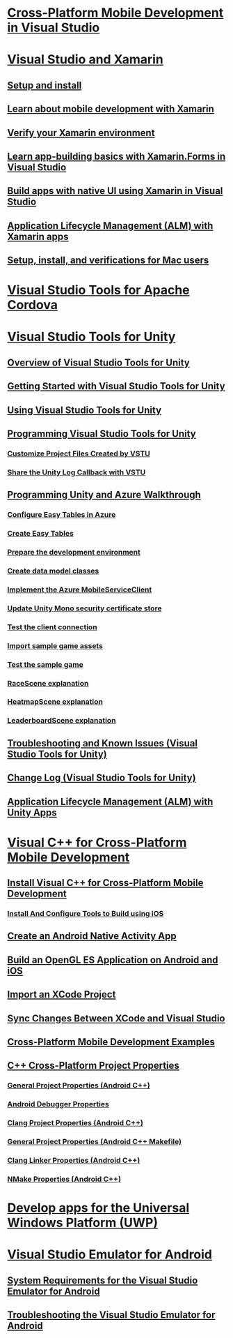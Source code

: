 # [Cross-Platform Mobile Development in Visual Studio](cross-platform-mobile-development-in-visual-studio.md)
# [Visual Studio and Xamarin](visual-studio-and-xamarin.md)
## [Setup and install](setup-and-install.md)
## [Learn about mobile development with Xamarin](learn-about-mobile-development-with-xamarin.md)
## [Verify your Xamarin environment](verify-your-xamarin-environment.md)
## [Learn app-building basics with Xamarin.Forms in Visual Studio](learn-app-building-basics-with-xamarin-forms-in-visual-studio.md)
## [Build apps with native UI using Xamarin in Visual Studio](build-apps-with-native-ui-using-xamarin-in-visual-studio.md)
## [Application Lifecycle Management (ALM) with Xamarin apps](application-lifecycle-management-alm-with-xamarin-apps.md)
## [Setup, install, and verifications for Mac users](setup-install-and-verifications-for-mac-users.md)
# [Visual Studio Tools for Apache Cordova](visual-studio-tools-for-apache-cordova.md)
# [Visual Studio Tools for Unity](visual-studio-tools-for-unity.md)
## [Overview of Visual Studio Tools for Unity](overview-of-visual-studio-tools-for-unity.md)
## [Getting Started with Visual Studio Tools for Unity](getting-started-with-visual-studio-tools-for-unity.md)
## [Using Visual Studio Tools for Unity](using-visual-studio-tools-for-unity.md)
## [Programming Visual Studio Tools for Unity](programming-visual-studio-tools-for-unity.md)
### [Customize Project Files Created by VSTU](customize-project-files-created-by-vstu.md)
### [Share the Unity Log Callback with VSTU](share-the-unity-log-callback-with-vstu.md)
## [Programming Unity and Azure Walkthrough](visual-studio-tools-for-unity-azure.md)
### [Configure Easy Tables in Azure](visual-studio-tools-for-unity-azure-configure.md)
### [Create Easy Tables](visual-studio-tools-for-unity-azure-setup.md)
### [Prepare the development environment](visual-studio-tools-for-unity-azure-prepare.md)
### [Create data model classes](visual-studio-tools-for-unity-azure-data.md)
### [Implement the Azure MobileServiceClient](visual-studio-tools-for-unity-azure-mobile-client.md)
### [Update Unity Mono security certificate store](visual-studio-tools-for-unity-azure-security.md)
### [Test the client connection](visual-studio-tools-for-unity-azure-connection.md)
### [Import sample game assets](visual-studio-tools-for-unity-azure-game-assets.md)
### [Test the sample game](visual-studio-tools-for-unity-azure-game.md)
### [RaceScene explanation](visual-studio-tools-for-unity-azure-racescene.md)
### [HeatmapScene explanation](visual-studio-tools-for-unity-azure-heatmapscene.md)
### [LeaderboardScene explanation](visual-studio-tools-for-unity-azure-leaderboardscene.md)
## [Troubleshooting and Known Issues (Visual Studio Tools for Unity)](troubleshooting-and-known-issues-visual-studio-tools-for-unity.md)
## [Change Log (Visual Studio Tools for Unity)](change-log-visual-studio-tools-for-unity.md)
## [Application Lifecycle Management (ALM) with Unity Apps](application-lifecycle-management-alm-with-unity-apps.md)
# [Visual C++ for Cross-Platform Mobile Development](visual-cpp-for-cross-platform-mobile-development.md)
## [Install Visual C++ for Cross-Platform Mobile Development](install-visual-cpp-for-cross-platform-mobile-development.md)
### [Install And Configure Tools to Build using iOS](install-and-configure-tools-to-build-using-ios.md)
## [Create an Android Native Activity App](create-an-android-native-activity-app.md)
## [Build an OpenGL ES Application on Android and iOS](build-an-opengl-es-application-on-android-and-ios.md)
## [Import an XCode Project](import-an-xcode-project.md)
## [Sync Changes Between XCode and Visual Studio](sync-changes-between-xcode-and-visual-studio.md)
## [Cross-Platform Mobile Development Examples](cross-platform-mobile-development-examples.md)
## [C++ Cross-Platform Project Properties](cross-platform-prop-pages.md)
### [General Project Properties (Android C++)](general-android-prop-page.md)
### [Android Debugger Properties](android-debugger-prop-page.md)
### [Clang Project Properties (Android C++)](clang-android-prop-page.md)
### [General Project Properties (Android C++ Makefile)](general-makefile-android-prop-page.md)
### [Clang Linker Properties (Android C++)](clanglink-prop-page.md)
### [NMake Properties (Android C++)](nmake-android-prop-page.md)
# [Develop apps for the Universal Windows Platform (UWP)](develop-apps-for-the-universal-windows-platform-uwp.md)
# [Visual Studio Emulator for Android](visual-studio-emulator-for-android.md)
## [System Requirements for the Visual Studio Emulator for Android](system-requirements-for-the-visual-studio-emulator-for-android.md)
## [Troubleshooting the Visual Studio Emulator for Android](troubleshooting-the-visual-studio-emulator-for-android.md)
